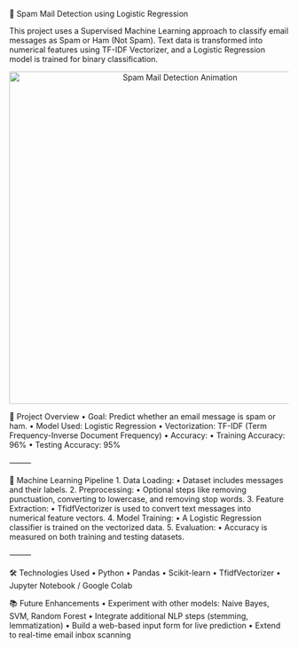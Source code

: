 📧 Spam Mail Detection using Logistic Regression

This project uses a Supervised Machine Learning approach to classify email messages as Spam or Ham (Not Spam). Text data is transformed into numerical features using TF-IDF Vectorizer, and a Logistic Regression model is trained for binary classification.

<p align="center">
  <img src="https://media4.giphy.com/media/v1.Y2lkPTc5MGI3NjExdzRsaWdwanIxbmN4enhiNHdxNjV1NGlkN3V5ajRhams5NHZibndzeCZlcD12MV9pbnRlcm5hbF9naWZfYnlfaWQmY3Q9Zw/JRPYrblGdODA5MF7eg/giphy.gif" alt="Spam Mail Detection Animation" width="600"/>
</p>

🚀 Project Overview
	•	Goal: Predict whether an email message is spam or ham.
	•	Model Used: Logistic Regression
	•	Vectorization: TF-IDF (Term Frequency-Inverse Document Frequency)
	•	Accuracy:
	•	Training Accuracy: 96%
	•	Testing Accuracy: 95%

⸻

🧠 Machine Learning Pipeline
	1.	Data Loading:
	•	Dataset includes messages and their labels.
	2.	Preprocessing:
	•	Optional steps like removing punctuation, converting to lowercase, and removing stop words.
	3.	Feature Extraction:
	•	TfidfVectorizer is used to convert text messages into numerical feature vectors.
	4.	Model Training:
	•	A Logistic Regression classifier is trained on the vectorized data.
	5.	Evaluation:
	•	Accuracy is measured on both training and testing datasets.

⸻

🛠 Technologies Used
	•	Python
	•	Pandas
	•	Scikit-learn
	•	TfidfVectorizer
	•	Jupyter Notebook / Google Colab

📚 Future Enhancements
	•	Experiment with other models: Naive Bayes, SVM, Random Forest
	•	Integrate additional NLP steps (stemming, lemmatization)
	•	Build a web-based input form for live prediction
	•	Extend to real-time email inbox scanning
